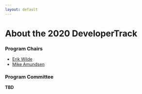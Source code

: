 ```yaml
---
layout: default
---
```


# About the 2020 DeveloperTrack

### Program Chairs

 * [Erik Wilde](https://www.linkedin.com/in/netdret/)
 * [Mike Amundsen](https://www.linkedin.com/in/mamund/)

### Program Committee

**TBD**
